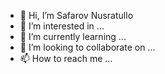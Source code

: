 - 👋 Hi, I’m Safarov Nusratullo 
- 👀 I’m interested in ...
- 🌱 I’m currently learning ...
- 💞️ I’m looking to collaborate on ...
- 📫 How to reach me ...

<!---
SafarovNusrat/SafarovNusrat is a ✨ special ✨ repository because its `README.md` (this file) appears on your GitHub profile.
You can click the Preview link to take a look at your changes.
--->
